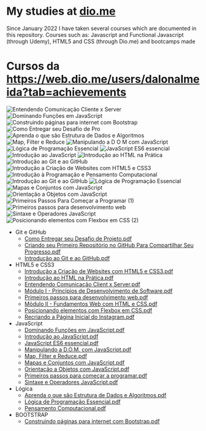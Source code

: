 # My studies at [dio.me](https://web.dio.me/)
Since January 2022 I have taken several courses which are documented in this repository. Courses such as: Javascript and Functional Javascript (through Udemy), HTML5 and CSS (through Dio.me) and bootcamps made

# Cursos da https://web.dio.me/users/dalonalmeida?tab=achievements

![Entendendo Comunicação Cliente x Server](https://user-images.githubusercontent.com/115429868/194911938-c632a79b-ac59-48e2-bd85-cf949571b729.png)
![Dominando Funções em JavaScript](https://user-images.githubusercontent.com/115429868/194911939-08e4a9fe-a48d-4abe-95ac-8cc9bc699072.png)
![Construindo páginas para internet com Bootstrap](https://user-images.githubusercontent.com/115429868/194911941-de8660ec-e8a9-4fb0-ac43-f8eb231b6f57.png)
![Como Entregar seu Desafio de Pro](https://user-images.githubusercontent.com/115429868/194911942-9d56a5a1-9c33-4e1a-9ff0-0d755708349b.png)
![Aprenda o que são Estrutura de Dados e Algoritmos](https://user-images.githubusercontent.com/115429868/194911943-119835cd-bd49-4af4-bc1e-2d7750ade5eb.png)
![Map, Filter e Reduce](https://user-images.githubusercontent.com/115429868/194911945-564225af-dd43-4f04-a8f7-efc42f0f5ae7.png)
![Manipulando a D O M  com JavaScript](https://user-images.githubusercontent.com/115429868/194911947-5a94b0b4-acf4-42c9-9483-ef1d6978af7d.png)
![Lógica de Programação Essencial](https://user-images.githubusercontent.com/115429868/194911949-a356645b-f567-43b5-997e-f08f3ba9abee.png)
![JavaScript ES6 essencial](https://user-images.githubusercontent.com/115429868/194911951-a76be881-90cf-4850-8554-6803c46cb543.png)
![Introdução ao JavaScript](https://user-images.githubusercontent.com/115429868/194911954-99332acb-52db-4ac4-9834-dbb3234b8067.png)
![Introdução ao HTML na Prática](https://user-images.githubusercontent.com/115429868/194911956-d276cc60-9d6a-4ac3-8475-08f490f5d7d0.png)
![Introdução ao Git e ao GitHub](https://user-images.githubusercontent.com/115429868/194911959-ebf79f33-879d-48dc-befc-752e996027f2.png)
![Introdução a Criação de Websites com HTML5 e CSS3](https://user-images.githubusercontent.com/115429868/194911960-69e4f319-ae0d-43c2-80f4-e2299a3a44d9.png)
![Introdução à Programação e Pensamento Computacional](https://user-images.githubusercontent.com/115429868/194958547-c608401c-ed21-4abb-8ee3-b5040f285116.png)
![Introdução ao Git e ao GitHub](https://user-images.githubusercontent.com/115429868/194958643-a661356d-b127-4ddb-9270-bbf2704ef6ba.png)
![Lógica de Programação Essencial](https://user-images.githubusercontent.com/115429868/194958743-6019948e-9ffe-4867-8c98-693c3f35ec71.png)
![Mapas e Conjuntos com JavaScript](https://user-images.githubusercontent.com/115429868/194958823-9eadd654-09fb-439d-b3ad-365919e53531.png)
![Orientação a Objetos com JavaScript](https://user-images.githubusercontent.com/115429868/194958931-f3c0d169-b000-4c3a-a56b-b6a6f9d40ea7.png)
![Primeiros Passos Para Começar a Programar (1)](https://user-images.githubusercontent.com/115429868/194959538-fd2c3399-f7b6-4009-a464-cd3960870e8e.png)
![Primeiros passos para desenvolvimento web](https://user-images.githubusercontent.com/115429868/194959591-cdb3b0ec-2c2b-41d0-b7e1-ae9e8ca2ca0a.png)
![Sintaxe e Operadores JavaScript](https://user-images.githubusercontent.com/115429868/194959789-1dd70f73-ae9a-4fe0-b3e2-890f0fba4e3b.png)
![Posicionando elementos com Flexbox em CSS (2)](https://user-images.githubusercontent.com/115429868/194960254-9e0be139-fbe9-441e-b96a-025332e70ad5.png)

- Git e GitHub
  - [Como Entregar seu Desafio de Projeto.pdf](https://github.com/dalondev/my_studies/files/9749575/Como.Entregar.seu.Desafio.de.Projeto.pdf)
  - [Criando seu Primeiro Repositório no GitHub Para Compartilhar Seu Progresso.pdf](https://github.com/dalondev/my_studies/files/9749576/Criando.seu.Primeiro.Repositorio.no.GitHub.Para.Compartilhar.Seu.Progresso.pdf)
  - [Introdução ao Git e ao GitHub.pdf](https://github.com/dalondev/my_studies/files/9749577/Introducao.ao.Git.e.ao.GitHub.pdf)
- HTML5 e CSS3
  - [Introdução a Criação de Websites com HTML5 e CSS3.pdf](https://github.com/dalondev/my_studies/files/9749578/Introducao.a.Criacao.de.Websites.com.HTML5.e.CSS3.pdf)
  - [Introdução ao HTML na Prática.pdf](https://github.com/dalondev/my_studies/files/9749579/Introducao.ao.HTML.na.Pratica.pdf)
  - [Entendendo Comunicação Client x Server.pdf](https://github.com/dalondev/my_studies/files/9749595/Entendendo.Comunicacao.Client.x.Server.pdf)
  - [Módulo I - Princípios de Desenvolvimento de Software.pdf](https://github.com/dalondev/my_studies/files/9749580/Modulo.I.-.Principios.de.Desenvolvimento.de.Software.pdf)
  - [Primeiros passos para desenvolvimento web.pdf](https://github.com/dalondev/my_studies/files/9749598/Primeiros.passos.para.desenvolvimento.web.pdf)
  - [Módulo II - Fundamentos Web com HTML e CSS.pdf](https://github.com/dalondev/my_studies/files/9749581/Modulo.II.-.Fundamentos.Web.com.HTML.e.CSS.pdf)
  - [Posicionando elementos com Flexbox em CSS.pdf](https://github.com/dalondev/my_studies/files/9749582/Posicionando.elementos.com.Flexbox.em.CSS.pdf)
  - [Recriando a Página Inicial do Instagram.pdf](https://github.com/dalondev/my_studies/files/9749583/Recriando.a.Pagina.Inicial.do.Instagram.pdf)
- JavaScript
  - [Dominando Funções em JavaScript.pdf](https://github.com/dalondev/my_studies/files/9749584/Dominando.Funcoes.em.JavaScript.pdf)
  - [Introdução ao JavaScript.pdf](https://github.com/dalondev/my_studies/files/9749585/Introducao.ao.JavaScript.pdf)
  - [JavaScript ES6 essencial.pdf](https://github.com/dalondev/my_studies/files/9749586/JavaScript.ES6.essencial.pdf)
  - [Manipulando a D.O.M. com JavaScript.pdf](https://github.com/dalondev/my_studies/files/9749587/Manipulando.a.D.O.M.com.JavaScript.pdf)
  - [Map, Filter e Reduce.pdf](https://github.com/dalondev/my_studies/files/9749588/Map.Filter.e.Reduce.pdf)
  - [Mapas e Conjuntos com JavaScript.pdf](https://github.com/dalondev/my_studies/files/9749589/Mapas.e.Conjuntos.com.JavaScript.pdf)
  - [Orientação a Objetos com JavaScript.pdf](https://github.com/dalondev/my_studies/files/9749590/Orientacao.a.Objetos.com.JavaScript.pdf)
  - [Primeiros passos para começar a programar.pdf](https://github.com/dalondev/my_studies/files/9749591/Primeiros.passos.para.comecar.a.programar.pdf)
  - [Sintaxe e Operadores JavaScript.pdf](https://github.com/dalondev/my_studies/files/9749592/Sintaxe.e.Operadores.JavaScript.pdf)
- Lógica
  - [Aprenda o que são Estrutura de Dados e Algoritmos.pdf](https://github.com/dalondev/my_studies/files/9749594/Aprenda.o.que.sao.Estrutura.de.Dados.e.Algoritmos.pdf)
  - [Lógica de Programação Essencial.pdf](https://github.com/dalondev/my_studies/files/9749596/Logica.de.Programacao.Essencial.pdf)
  - [Pensamento Computacional.pdf](https://github.com/dalondev/my_studies/files/9749597/Pensamento.Computacional.pdf)
- BOOTSTRAP
  - [Construindo páginas para internet com Bootstrap.pdf](https://github.com/dalondev/my_studies/files/9749573/Construindo.paginas.para.internet.com.Bootstrap.pdf)

